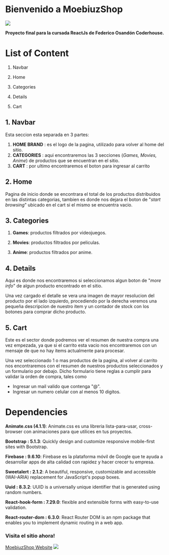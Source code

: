 # Bienvenido a  MoebiuzShop

![](https://i.pinimg.com/originals/3b/07/6c/3b076c58a2428b5fa6352c3832198fd4.png)


**Proyecto final para la cursada ReactJs de Federico Osandón Coderhouse.**


# List of Content

1. Navbar

2. Home

3. Categories

4. Details

5. Cart


## 1. Navbar

Esta seccion esta separada en 3 partes:

1. ****HOME BRAND**** : es el logo de la pagina, utilizado para volver al home del sitio.
2. ****CATEGORIES**** : aqui encontraremos las 3 secciones (*Games, Movies, Anime*) de productos que se encuentran en el sitio.
3. **CART** : por ultimo encontraremos el boton para ingresar al carrito


## 2. Home

Pagina de inicio donde se encontrara el total de los productos distribuidos en las distintas categorias, tambien es donde nos dejara el boton de "*start browsing*" ubicado en el cart si el mismo se encuentra vacio.

## 3. Categories

1. **Games**: productos filtrados por videojuegos.

2. **Movies**: productos filtrados por peliculas.

3. **Anime**: productos filtrados por anime.

## 4. Details

Aqui es donde nos encontraremos si seleccionamos algun boton de "*more info*" de algun producto encontrado en el sitio.

Una vez cargado el detalle se vera una imagen de mayor resolucion del producto por el lado izquierdo, procediendo por la derecha veremos una pequeña descripcion de nuestro item y un contador de stock con los botones para comprar dicho producto.

## 5. Cart

Este es el sector donde podremos ver el resumen de nuestra compra una vez empezada, ya que si el carrito esta vacio nos encontraremos con un mensaje de que no hay items actualmente para procesar.

Una vez seleccionado 1 o mas productos de la pagina, al volver al carrito nos encontraremos con el resumen de nuestros productos seleccionados y un formulario por debajo. Dicho formulario tiene reglas a cumplir para validar la orden de compra, tales como

- Ingresar un mail valido que contenga "@".
- Ingresar un numero celular con al menos 10 digitos.

# Dependencies 

**Animate.css (4.1.1)**: Animate.css es una libreria lista-para-usar, cross-browser con animaciones para que utilices en tus proyectos.

**Bootstrap : 5.1.3**: Quickly design and customize responsive mobile-first sites with Bootstrap.

**Firebase : 9.6.10**: Firebase es la plataforma móvil de Google que te ayuda a desarrollar apps de alta calidad con rapidez y hacer crecer tu empresa.

**Sweetalert : 2.1.2**: A beautiful, responsive, customizable and accessible (WAI-ARIA) replacement for JavaScript's popup boxes.

**Uuid : 8.3.2**: UUID is a universally unique identifier that is generated using random numbers.

**React-hook-form : 7.29.0**: flexible and extensible forms with easy-to-use validation.

**React-router-dom : 6.3.0**: React Router DOM is an npm package that enables you to implement dynamic routing in a web app.


### Visita el sitio ahora!
[MoebiuzShop Website](https://jolly-dusk-4fee37.netlify.app/ "MoebiuzShop Website")
![](https://www.latercera.com/resizer/SJuISc0wYP266vShhLgyYcn6l1E=/800x0/smart/arc-anglerfish-arc2-prod-copesa.s3.amazonaws.com/public/K4C7P4D5KBDDDEWGPO47N5UTOA.jpg)